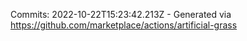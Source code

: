 Commits: 2022-10-22T15:23:42.213Z - Generated via https://github.com/marketplace/actions/artificial-grass
<br>
